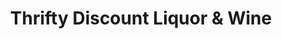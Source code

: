---
title: "Thrifty Discount Liquor & Wine"
url: /bossier-city/thrifty-discount-liquor-and-wine/
shop: alcohol
---